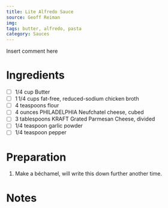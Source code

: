 ```yaml
---
title: Lite Alfredo Sauce
source: Geoff Reiman
img:
tags: butter, alfredo, pasta
category: Sauces
---
```


Insert comment here

Ingredients
===========

* [ ] 1/4 cup Butter
* [ ] 1 1/4 cups fat-free, reduced-sodium chicken broth
* [ ] 4 teaspoons flour
* [ ] 4 ounces PHILADELPHIA Neufchatel cheese, cubed
* [ ] 3 tablespoons KRAFT Grated Parmesan Cheese, divided
* [ ] 1/4 teaspoon garlic powder
* [ ] 1/4 teaspoon pepper

Preparation
===========
1. Make a béchamel, will write this down further another time.

Notes
=====
